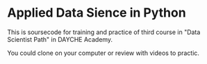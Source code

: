 # Applied Data Sience in Python
This is soursecode for training and practice of third course in "Data Scientist Path" in DAYCHE Academy.

You could clone on your computer or review with videos to practic.
 
